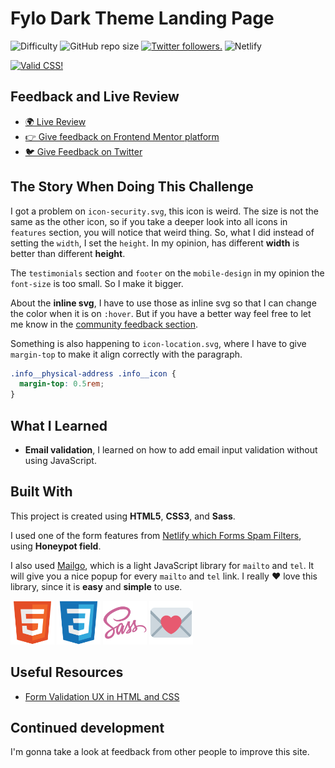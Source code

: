 # Fylo Dark Theme Landing Page

<p align="left">
  <img src="https://img.shields.io/badge/Difficulty-Junior-brightgreen?style=for-the-badge" alt="Difficulty">
  <img alt="GitHub repo size" src="https://img.shields.io/github/repo-size/vanzasetia/fylo-dark-theme-landing-page?style=for-the-badge">
  <a href="https://twitter.com/vanzasetia" target="_blank"><img src="https://img.shields.io/twitter/follow/vanzasetia?logo=twitter&style=for-the-badge" alt="Twitter followers." /></a>
  <img alt="Netlify" src="https://img.shields.io/netlify/66d088be-8d5b-415d-9b2e-58d778b0c09f?style=for-the-badge">
</p>
<p>
  <a href="http://jigsaw.w3.org/css-validator/check/referer">
    <img style="border:0;width:88px;height:31px"
        src="http://jigsaw.w3.org/css-validator/images/vcss-blue"
        alt="Valid CSS!" />
    </a>
</p>

## Feedback and Live Review
* [🌍 Live Review](https://fylodarkthemevs.netlify.app/)
* [👉 Give feedback on Frontend Mentor platform](https://www.frontendmentor.io/solutions/fylo-dark-theme-landing-page-html5-css3-sass-71fZb3LhF)
* [🐦 Give Feedback on Twitter](https://twitter.com/vanzasetia/status/1417004981945733120?s=19)

## The Story When Doing This Challenge

I got a problem on `icon-security.svg`, this icon is weird. The size is not the same as the other icon, so if you take a deeper look into all icons in `features` section, you will notice that weird thing. So, what I did instead of setting the `width`, I set the `height`. In my opinion, has different **width** is better than different **height**.

The `testimonials` section and `footer` on the `mobile-design` in my opinion the `font-size` is too small. So I make it bigger.

About the **inline svg**, I have to use those as inline svg so that I can change the color when it is on `:hover`. But if you have a better way feel free to let me know in the [community feedback section](https://www.frontendmentor.io/solutions/fylo-dark-theme-landing-page-html5-css3-sass-71fZb3LhF).

Something is also happening to `icon-location.svg`, where I have to give `margin-top` to make it align correctly with the paragraph.

```css
.info__physical-address .info__icon {
  margin-top: 0.5rem;
}
```


## What I Learned
* **Email validation**, I learned on how to add email input validation without using JavaScript.


## Built With
This project is created using **HTML5**, **CSS3**, and **Sass**. 

I used one of the form features from [Netlify which Forms Spam Filters](https://docs.netlify.com/forms/spam-filters/), using **Honeypot field**.

I also used [Mailgo](https://mailgo.dev/), which is a light JavaScript library for `mailto` and `tel`. It will give you a nice popup for every `mailto` and `tel` link. I really ❤️ love this library, since it is **easy** and **simple** to use.
<p align="left">
  <img src="https://raw.githubusercontent.com/devicons/devicon/master/icons/html5/html5-original.svg" alt="" width="auto" height="70px">
  <img src="https://raw.githubusercontent.com/devicons/devicon/master/icons/css3/css3-original.svg" alt="" width="auto" height="70px">
  <img src="https://raw.githubusercontent.com/devicons/devicon/master/icons/sass/sass-original.svg" alt="" width="auto" height="70px">
  <img src="./images/mailgo.png" alt="" width="auto" height="70px">
</p>

## Useful Resources
* [Form Validation UX in HTML and CSS](https://css-tricks.com/form-validation-ux-html-css/)

## Continued development

I'm gonna take a look at feedback from other people to improve this site.
